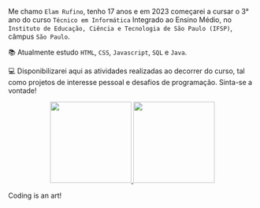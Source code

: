 Me chamo `Elam Rufino`, tenho 17 anos e em 2023 começarei a cursar o 3° ano do curso `Técnico em Informática` Integrado ao Ensino Médio, no `Instituto de Educação, Ciência e Tecnologia de São Paulo (IFSP)`, câmpus `São Paulo`.

📚 Atualmente estudo `HTML`, `CSS`, `Javascript`, `SQL` e `Java`.

:computer: Disponibilizarei aqui as atividades realizadas ao decorrer do curso, tal como projetos de interesse pessoal e desafios de programação. Sinta-se a vontade!

<div align="center">
  <a href="https://github.com/elamrs">
  <img height="165em" src="https://github-readme-stats.vercel.app/api?username=elamrs&show_icons=true&theme=dark&include_all_commits=true&count_private=true"/>
  <img height="165em" src="https://github-readme-stats.vercel.app/api/top-langs/?username=elamrs&layout=compact&langs_count=7&theme=dracula"/>
  </a>
</div>




Coding is an art!

